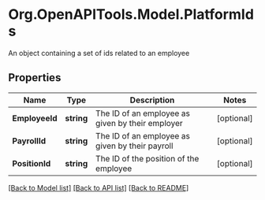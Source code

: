 # Org.OpenAPITools.Model.PlatformIds
An object containing a set of ids related to an employee

## Properties

Name | Type | Description | Notes
------------ | ------------- | ------------- | -------------
**EmployeeId** | **string** | The ID of an employee as given by their employer | [optional] 
**PayrollId** | **string** | The ID of an employee as given by their payroll | [optional] 
**PositionId** | **string** | The ID of the position of the employee | [optional] 

[[Back to Model list]](../README.md#documentation-for-models) [[Back to API list]](../README.md#documentation-for-api-endpoints) [[Back to README]](../README.md)

